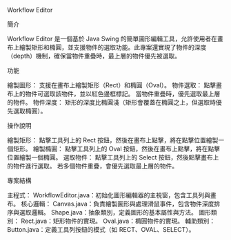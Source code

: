 Workflow Editor


簡介


Workflow Editor 是一個基於 Java Swing 的簡單圖形編輯工具，允許使用者在畫布上繪製矩形和橢圓，並支援物件的選取功能。此專案還實現了物件的深度（depth）機制，確保當物件重疊時，最上層的物件優先被選取。

功能


繪製圖形：
支援在畫布上繪製矩形（Rect）和橢圓（Oval）。
物件選取：
點擊畫布上的物件可選取該物件，並以紅色邊框標記。
當物件重疊時，優先選取最上層的物件。
物件深度：
矩形的深度比橢圓淺（矩形會覆蓋在橢圓之上，但選取時優先選取橢圓）。

操作說明


繪製矩形：
點擊工具列上的 Rect 按鈕，然後在畫布上點擊，將在點擊位置繪製一個矩形。
繪製橢圓：
點擊工具列上的 Oval 按鈕，然後在畫布上點擊，將在點擊位置繪製一個橢圓。
選取物件：
點擊工具列上的 Select 按鈕，然後點擊畫布上的物件進行選取。
若多個物件重疊，會優先選取最上層的物件。


專案結構


主程式：
WorkflowEditor.java：初始化圖形編輯器的主視窗，包含工具列與畫布。
核心邏輯：
Canvas.java：負責繪製圖形與處理滑鼠事件，包含物件深度排序與選取邏輯。
Shape.java：抽象類別，定義圖形的基本屬性與方法。
圖形類別：
Rect.java：矩形物件的實現。
Oval.java：橢圓物件的實現。
輔助類別：
Button.java：定義工具列按鈕的模式（如 RECT、OVAL、SELECT）。